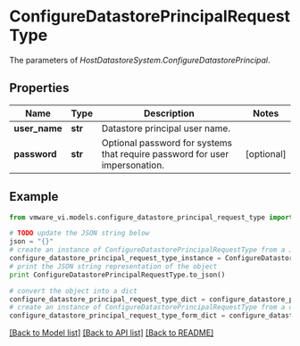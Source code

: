 # ConfigureDatastorePrincipalRequestType

The parameters of *HostDatastoreSystem.ConfigureDatastorePrincipal*. 

## Properties
Name | Type | Description | Notes
------------ | ------------- | ------------- | -------------
**user_name** | **str** | Datastore principal user name.  | 
**password** | **str** | Optional password for systems that require password for user impersonation.  | [optional] 

## Example

```python
from vmware_vi.models.configure_datastore_principal_request_type import ConfigureDatastorePrincipalRequestType

# TODO update the JSON string below
json = "{}"
# create an instance of ConfigureDatastorePrincipalRequestType from a JSON string
configure_datastore_principal_request_type_instance = ConfigureDatastorePrincipalRequestType.from_json(json)
# print the JSON string representation of the object
print ConfigureDatastorePrincipalRequestType.to_json()

# convert the object into a dict
configure_datastore_principal_request_type_dict = configure_datastore_principal_request_type_instance.to_dict()
# create an instance of ConfigureDatastorePrincipalRequestType from a dict
configure_datastore_principal_request_type_form_dict = configure_datastore_principal_request_type.from_dict(configure_datastore_principal_request_type_dict)
```
[[Back to Model list]](../README.md#documentation-for-models) [[Back to API list]](../README.md#documentation-for-api-endpoints) [[Back to README]](../README.md)


